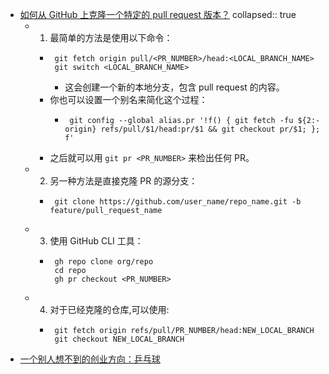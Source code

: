 - [如何从 GitHub 上克隆一个特定的 pull request 版本？](https://stackoverflow.com/questions/14947789/github-clone-from-pull-request/14969986)
  collapsed:: true
	- 1. 最简单的方法是使用以下命令：
		- ```
		   git fetch origin pull/<PR_NUMBER>/head:<LOCAL_BRANCH_NAME>
		   git switch <LOCAL_BRANCH_NAME>
		   ```
			- 这会创建一个新的本地分支，包含 pull request 的内容。
		- 你也可以设置一个别名来简化这个过程：
			- ```
			   git config --global alias.pr '!f() { git fetch -fu ${2:-origin} refs/pull/$1/head:pr/$1 && git checkout pr/$1; }; f'
			   ```
		- 之后就可以用 `git pr <PR_NUMBER>` 来检出任何 PR。
	- 2. 另一种方法是直接克隆 PR 的源分支：
		- ```
		   git clone https://github.com/user_name/repo_name.git -b feature/pull_request_name
		   ```
	- 3. 使用 GitHub CLI 工具：
		- ```
		   gh repo clone org/repo
		   cd repo
		   gh pr checkout <PR_NUMBER>
		   ```
	- 4. 对于已经克隆的仓库,可以使用:
		- ```
		   git fetch origin refs/pull/PR_NUMBER/head:NEW_LOCAL_BRANCH
		   git checkout NEW_LOCAL_BRANCH
		  ```
- [一个别人想不到的创业方向：乒乓球](https://www.ruanyifeng.com/blog/2024/10/weekly-issue-320.html)